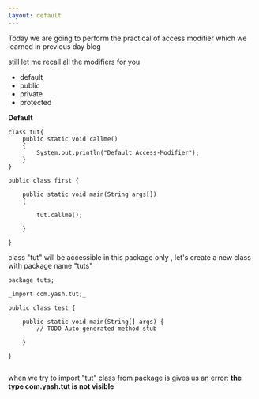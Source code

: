 ```yaml
---
layout: default
---
```


Today we are going to perform the practical of access modifier which we learned in previous day blog

still let me recall all the modifiers for you 

- default
- public
- private
- protected


<b>Default</b>
```
class tut{
	public static void callme()
	{
		System.out.println("Default Access-Modifier");
	}
}

public class first {

	public static void main(String args[])
	{

		tut.callme();
		
	}

}

```
class "tut" will be accessible in this package only , let's create a new class with package name "tuts" 

```
package tuts;

_import com.yash.tut;_

public class test {

	public static void main(String[] args) {
		// TODO Auto-generated method stub

	}

}


```
when we try to import "tut" class from package is gives us an error: <b> the type com.yash.tut is not visible </b>
